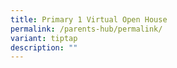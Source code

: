 ```yaml
---
title: Primary 1 Virtual Open House
permalink: /parents-hub/permalink/
variant: tiptap
description: ""
---
```

